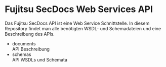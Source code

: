 # Fujitsu SecDocs Web Services API
Das Fujitsu SecDocs API ist eine Web Service Schnittstelle. In diesem 
Repository findet man alle benötigten WSDL- und Schemadateien und eine 
Beschreibung des APIs.

- documents  
  API Beschreibung
- schemas  
  API WSDLs und Schemata

